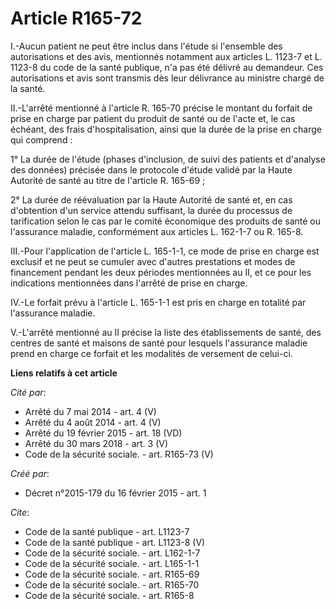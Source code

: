 # Article R165-72

I.-Aucun patient ne peut être inclus dans l'étude si l'ensemble des autorisations et des avis, mentionnés notamment aux
articles L. 1123-7 et L. 1123-8 du code de la santé publique, n'a pas été délivré au demandeur. Ces autorisations et avis
sont transmis dès leur délivrance au ministre chargé de la santé. 

II.-L'arrêté mentionné à l'article R. 165-70 précise le montant du forfait de prise en charge par patient du produit de santé
ou de l'acte et, le cas échéant, des frais d'hospitalisation, ainsi que la durée de la prise en charge qui comprend : 

1° La durée de l'étude (phases d'inclusion, de suivi des patients et d'analyse des données) précisée dans le protocole
d'étude validé par la Haute Autorité de santé au titre de l'article R. 165-69 ; 

2° La durée de réévaluation par la Haute Autorité de santé et, en cas d'obtention d'un service attendu suffisant, la durée du
processus de tarification selon le cas par le comité économique des produits de santé ou l'assurance maladie, conformément
aux articles L. 162-1-7 ou R. 165-8. 

III.-Pour l'application de l'article L. 165-1-1, ce mode de prise en charge est exclusif et ne peut se cumuler avec d'autres
prestations et modes de financement pendant les deux périodes mentionnées au II, et ce pour les indications mentionnées dans
l'arrêté de prise en charge. 

IV.-Le forfait prévu à l'article L. 165-1-1 est pris en charge en totalité par l'assurance maladie. 

V.-L'arrêté mentionné au II précise la liste des établissements de santé, des centres de santé et maisons de santé pour
lesquels l'assurance maladie prend en charge ce forfait et les modalités de versement de celui-ci.

**Liens relatifs à cet article**

_Cité par_:

  - Arrêté du 7 mai 2014 - art. 4 (V)
  - Arrêté du 4 août 2014 - art. 4 (V)
  - Arrêté du 19 février 2015 - art. 18 (VD)
  - Arrêté du 30 mars 2018 - art. 3 (V)
  - Code de la sécurité sociale. - art. R165-73 (V)

_Créé par_:

  - Décret n°2015-179 du 16 février 2015 - art. 1

_Cite_:

  - Code de la santé publique - art. L1123-7
  - Code de la santé publique - art. L1123-8 (V)
  - Code de la sécurité sociale. - art. L162-1-7
  - Code de la sécurité sociale. - art. L165-1-1
  - Code de la sécurité sociale. - art. R165-69
  - Code de la sécurité sociale. - art. R165-70
  - Code de la sécurité sociale. - art. R165-8
